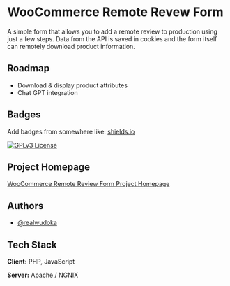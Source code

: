 
# WooCommerce Remote Revew Form

A simple form that allows you to add a remote review to production using just a few steps. Data from the API is saved in cookies and the form itself can remotely download product information.


## Roadmap

- Download & display product attributes
- Chat GPT integration


## Badges

Add badges from somewhere like: [shields.io](https://shields.io/)

[![GPLv3 License](https://img.shields.io/badge/License-GPL%20v3-yellow.svg)](https://opensource.org/licenses/)


## Project Homepage

[WooCommerce Remote Review Form Project Homepage](https://woocommerce-reviews.wudoka.in/)


## Authors

- [@realwudoka](https://www.github.com/realwudoka)


## Tech Stack

**Client:** PHP, JavaScript

**Server:** Apache / NGNIX

